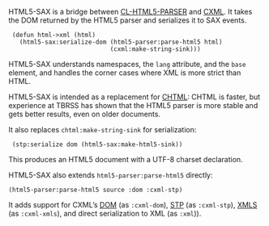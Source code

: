HTML5-SAX is a bridge between [CL-HTML5-PARSER][html5] and
[CXML][cxml]. It takes the DOM returned by the HTML5 parser and
serializes it to SAX events.

     (defun html->xml (html)
       (html5-sax:serialize-dom (html5-parser:parse-html5 html)
                                (cxml:make-string-sink)))

HTML5-SAX understands namespaces, the `lang` attribute, and the `base`
element, and handles the corner cases where XML is more strict than
HTML.

HTML5-SAX is intended as a replacement for [CHTML][chtml]: CHTML is
faster, but experience at TBRSS has shown that the HTML5 parser is
more stable and gets better results, even on older documents.

It also replaces `chtml:make-string-sink` for serialization:

     (stp:serialize dom (html5-sax:make-html5-sink))

This produces an HTML5 document with a UTF-8 charset declaration.

HTML5-SAX also extends `html5-parser:parse-html5` directly:

    (html5-parser:parse-html5 source :dom :cxml-stp)

It adds support for CXML’s [DOM][dom] (as `:cxml-dom`), [STP][stp] (as
`:cxml-stp`), [XMLS][xmls] (as `:cxml-xmls`), and direct serialization
to XML (as `:xml`)).

[html5]: https://github.com/copyleft/cl-html5-parser
[cxml]: http://common-lisp.net/project/cxml/
[chtml]: http://common-lisp.net/project/closure/closure-html/
[dom]: http://common-lisp.net/project/cxml/dom.html
[stp]: http://www.lichteblau.com/cxml-stp/
[xmls]: http://common-lisp.net/project/cxml/xmls-compat.html
